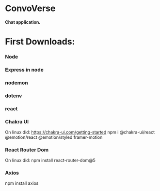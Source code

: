 # ConvoVerse

#### Chat application.

# First Downloads:

### Node

### Express in node

### nodemon

### dotenv

### react

### Chakra UI

On linux did:
https://chakra-ui.com/getting-started
npm i @chakra-ui/react @emotion/react @emotion/styled framer-motion

### React Router Dom

On linux did:
npm install react-router-dom@5

### Axios

npm install axios
